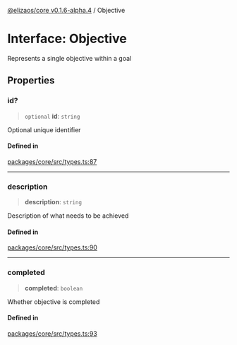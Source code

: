 [@elizaos/core v0.1.6-alpha.4](../index.md) / Objective

# Interface: Objective

Represents a single objective within a goal

## Properties

### id?

> `optional` **id**: `string`

Optional unique identifier

#### Defined in

[packages/core/src/types.ts:87](https://github.com/elizaos/eliza/blob/main/packages/core/src/types.ts#L87)

---

### description

> **description**: `string`

Description of what needs to be achieved

#### Defined in

[packages/core/src/types.ts:90](https://github.com/elizaos/eliza/blob/main/packages/core/src/types.ts#L90)

---

### completed

> **completed**: `boolean`

Whether objective is completed

#### Defined in

[packages/core/src/types.ts:93](https://github.com/elizaos/eliza/blob/main/packages/core/src/types.ts#L93)
